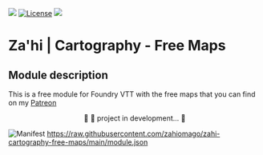 <img src="https://img.shields.io/static/v1?label=Release&message=1.0.2&color=05CE78&style=flat&logo=Zahi"/>	[![License](https://img.shields.io/badge/License-CreativeCommons-blue)](https://raw.githubusercontent.com/zahiomago/zahi-cartography-free-maps/main/LICENSE)	<img src="https://img.shields.io/static/v1?label=Status&message=InDevelopment&color=7159c1&style=flat&logo=Zahi"/><br>


# Za'hi | Cartography - Free Maps

## Module description
This is a free module for Foundry VTT with the free maps that you can find on my <a href="https://www.patreon.com/zahithemage" target="_blank">Patreon</a>

<p align="center">
	🚧 🚀 project in development...  🚧
</p>

![Manifest](img.shields.io/badge/•-Manifest-orange)
https://raw.githubusercontent.com/zahiomago/zahi-cartography-free-maps/main/module.json
